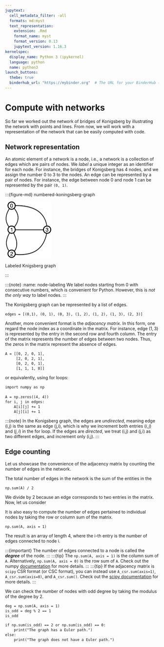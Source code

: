 ```yaml
---
jupytext:
  cell_metadata_filter: -all
  formats: md:myst
  text_representation:
    extension: .Rmd
    format_name: myst
    format_version: 0.13
    jupytext_version: 1.16.3
kernelspec:
  display_name: Python 3 (ipykernel)
  language: python
  name: python3
launch_buttons:
  thebe: true
  binderhub_url: "https://mybinder.org"  # The URL for your BinderHub (e.g., https://mybinder.org)
---
```



# Compute with networks

So far we worked out the network of bridges of Konigsberg by illustrating the network with points and lines.
From now, we will work with a representation of the network that can be easily computed with code.

## Network representation

An atomic element of a network is a node, i.e., a network is a collection of edges which are pairs of nodes.
We *label* a unique integer as an identifier for each node. For instance, the bridges of Konigsberg has 4 nodes, and we assign the number 0 to 3 to the nodes. An edge can be represented by a pair of nodes. For instance, the edge between node 0 and node 1 can be represented by the pair `(0, 1)`.


:::{figure-md} numbered-koningsberg-graph

<img src= "../figs/labeled-koningsberg.jpg" width="30%">

Labeled Knigsberg graph

:::

:::{note}
:name: node-labeling
We label nodes starting from 0 with consecutive numbers, which is convenient for Python. However, this is *not the only way* to label nodes.
:::

The Konigsberg graph can be represented by a list of edges.

```{code-cell} python
edges = [(0,1), (0, 1), (0, 3), (1, 2), (1, 2), (1, 3), (2, 3)]
```

Another, more convenient format is the *adjacency matrix*.
In this form, one regard the node index as a coordinate in the matrix. For instance, edge $(1,3)$ is represented by the entry in the second row and fourth column. The entry of the matrix represents the number of edges between two nodes. Thus, the zeros in the matrix represent the absence of edges.

```{code-cell} ipython3
A = [[0, 2, 0, 1],
     [2, 0, 2, 1],
     [0, 2, 0, 1],
     [1, 1, 1, 0]]
```

or equivalently, using for loops:
```{code-cell} ipython3
import numpy as np

A = np.zeros((4, 4))
for i, j in edges:
    A[i][j] += 1
    A[j][i] += 1
```

:::{note}
In the Konigsberg graph, the edges are *undirected*, meaning edge (i,j) is the same as edge (j,i), which is why we increment both entries $(i,j)$ and $(j,i)$ in the for loop. If the edges are *directed*, we treat (i,j) and (j,i) as two different edges, and increment only (i,j).
:::

## Edge counting

Let us showcase the convenience of the adjacency matrix by counting the number of edges in the network.

The total number of edges in the network is the sum of the entities in the
```{code-cell} ipython3
np.sum(A) / 2
```
We divide by 2 because an edge corresponds to two entries in the matrix. Now, let us consider

It is also easy to compute the number of edges pertained to individual nodes by taking the row or column sum of the matrix.
```{code-cell} ipython3
np.sum(A, axis = 1)
```
The result is an array of length 4, where the i-th entry is the number of edges connected to node i.

:::{important}
The number of edges connected to a node is called the ***degree*** of the node.
:::
:::{tip}
The `np.sum(A, axis = 1)` is the column sum of `A`. Alternatively, `np.sum(A, axis = 0)` is the row sum of `A`.
Check out the numpy [documentation](https://numpy.org/doc/stable/reference/generated/numpy.sum.html) for more details.
:::
:::{tip}
If the adjacency matrix is `scipy` CSR format (or CSC format), you can instead use `A_csr.sum(axis=1)`, `A_csr.sum(axis=0)`, and `A_csr.sum()`.
Check out the [scipy documentation](https://docs.scipy.org/doc/scipy/reference/generated/scipy.sparse.csr_matrix.html#scipy.sparse.csr_matrix) for more details.
:::

We can check the number of nodes with odd degree by taking the modulus of the degree by 2.
```{code-cell} ipython3
deg = np.sum(A, axis = 1)
is_odd = deg % 2 == 1
is_odd
```
```{code-cell} ipython3
if np.sum(is_odd) == 2 or np.sum(is_odd) == 0:
    print("The graph has a Euler path.")
else:
    print("The graph does not have a Euler path.")
```


